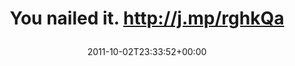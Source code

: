 ---
retweeted: false
source: <a href="https://reeder.app" rel="nofollow">Reeder</a>
entities:
  hashtags: []
  symbols: []
  user_mentions: []
  urls: []
display_text_range:
- '0'
- '33'
favorite_count: '0'
id_str: '120642687010471936'
truncated: false
retweet_count: '1'
id: '120642687010471936'
created_at: Sun Oct 02 23:33:52 +0000 2011
favorited: false
full_text: You nailed it. http://j.mp/rghkQa
lang: en
tags:
- pesos/twitter
date: '2011-10-02T23:33:52+00:00'
src: https://twitter.com/bascht/status/120642687010471936
original_url: https://twitter.com/bascht/status/120642687010471936
type: twitter_tweet
text: You nailed it. http://j.mp/rghkQa
title: 'You nailed it. http://j.mp/rghkQa

  '

---